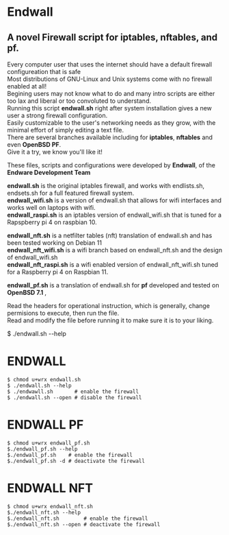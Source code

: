 # Endwall
<h2>A novel Firewall script for iptables, nftables, and pf.</h2>

Every computer user that uses the internet should have a default firewall configureation that is safe <br>
Most distributions of GNU-Linux and Unix systems come with no firewall enabled at all! <br>
Begining users may not know what to do and many intro scripts are either too lax and liberal or too convoluted to understand.<br>
Running this script <b>endwall.sh</b> right after system installation gives a new user a strong firewall configuration.<br>
Easily customizable to the user's networking needs as they grow, with the minimal effort of simply editing a text file. <br>
There are several branches available including for <b>iptables</b>, <b>nftables</b> and even <b>OpenBSD PF</b>. <br>
Give it a try, we know you'll like it! <br>

These files, scripts and configurations were developed by <b>Endwall</b>, of the <b>Endware Development Team</b>

<b>endwall.sh</b> is the original iptables firewall, and works with endlists.sh, endsets.sh for a full featured firewall system.<br>
<b>endwall_wifi.sh</b> is a version of endwall.sh that allows for wifi interfaces and works well on laptops with wifi.<br>
<b>endwall_raspi.sh</b> is an iptables version of endwall_wifi.sh that is tuned for a Rapspberry pi 4 on raspbian 10.<br> 

<b>endwall_nft.sh</b> is a netfilter tables (nft) translation of endwall.sh and has been tested working on Debian 11<br>
<b>endwall_nft_wifi.sh</b> is a wifi branch based on endwall_nft.sh and the design of endwall_wifi.sh<br>
<b>endwall_nft_raspi.sh</b> is a wifi enabled version of endwall_nft_wifi.sh tuned for a Raspberry pi 4 on Raspbian 11.<br> 

<b>endwall_pf.sh</b> is a translation of endwall.sh for <b>pf</b> developed and tested on <b>OpenBSD 7.1 </b> , <br>

Read the headers for operational instruction, which is generally, change permisions to execute, then run the file.<br>
Read and modify the file before running it to make sure it is to your liking.<br> 

$ ./endwall.sh --help

# ENDWALL
`$ chmod u+wrx endwall.sh` <br>
`$ ./endwall.sh --help` <br>
`$ ./endwawll.sh       # enable the firewall` <br>
`$ ./endwall.sh --open # disable the firewall`<br>

# ENDWALL PF
`$ chmod u+wrx endwall_pf.sh`<br>
`$./endwall_pf.sh --help` <br>
`$./endwall_pf.sh    # enable the firewall` <br>
`$./endwall_pf.sh -d # deactivate the firewall`<br>

# ENDWALL NFT 
`$ chmod u+wrx endwall_nft.sh` <br>
`$./endwall_nft.sh --help` <br>
`$./endwall_nft.sh        # enable the firewall` <br>
`$./endwall_nft.sh --open # deactivate the firewall` <br>
